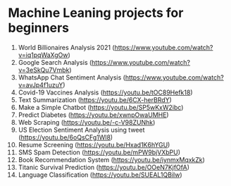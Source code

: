 # Machine Leaning projects for beginners
1. World Billionaires Analysis 2021 (https://www.youtube.com/watch?v=iq1pqWaXgOw)
2. Google Search Analysis (https://www.youtube.com/watch?v=3eSkQu7Vmbk)
3. WhatsApp Chat Sentiment Analysis (https://www.youtube.com/watch?v=avJp4f1uzuY)
4. Covid-19 Vaccines Analysis (https://youtu.be/tOC89Hefk18)
5. Text Summarization (https://youtu.be/6CX-herBRdY)
6. Make a Simple Chatbot (https://youtu.be/SP5wKxW2ibc)
7. Predict Diabetes (https://youtu.be/xwnpOwaUMHE)
8. Web Scraping (https://youtu.be/-c-V98ZUNhk)
9. US Election Sentiment Analysis using tweet (https://youtu.be/6oQsCFg1Wl8)
10. Resume Screening (https://youtu.be/Hxad1K6hYGU)
11. SMS Spam Detection (https://youtu.be/mPW9bjVXbPU)
12. Book Recommendation System (https://youtu.be/iynmxMqxkZk)
13. Titanic Survival Prediction (https://youtu.be/OOeN7KjfOfA)
14. Language Classification (https://youtu.be/SUEAL1QBilw)

